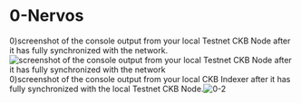 # 0-Nervos
0)screenshot of the console output from your local Testnet CKB Node after it has fully synchronized with the network. 
![screenshot of the console output from your local Testnet CKB Node after it has fully synchronized with the network](https://user-images.githubusercontent.com/57771190/128674918-163b166c-37cf-4f15-959f-49cbdd1cd6f9.PNG)
0)screenshot of the console output from your local CKB Indexer after it has fully synchronized with the local Testnet CKB Node.![0-2](https://user-images.githubusercontent.com/57771190/128693542-4d9c3e53-450a-4a8d-b6ea-80d958080671.PNG)

